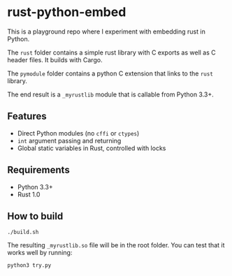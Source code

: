 # rust-python-embed

This is a playground repo where I experiment with embedding rust in Python.

The `rust` folder contains a simple rust library with C exports as well as C header files. It
builds with Cargo.

The `pymodule` folder contains a python C extension that links to the `rust` library.

The end result is a `_myrustlib` module that is callable from Python 3.3+.

## Features

* Direct Python modules (no `cffi` or `ctypes`)
* `int` argument passing and returning
* Global static variables in Rust, controlled with locks

## Requirements

* Python 3.3+
* Rust 1.0

## How to build

    ./build.sh

The resulting `_myrustlib.so` file will be in the root folder. You can test that it works well
by running:

    python3 try.py

